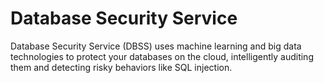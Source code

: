 # Database Security Service​

Database Security Service (DBSS) uses machine learning and big data technologies to protect your databases on the cloud, intelligently auditing them and detecting risky behaviors like SQL injection.
